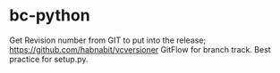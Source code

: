 bc-python
=========
Get Revision number from GIT to put into the release; https://github.com/habnabit/vcversioner
GitFlow for branch track.
Best practice for setup.py.
